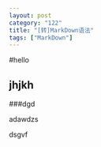 ```yaml
---
layout: post
category: "122"
title: "[转]MarkDown语法"
tags: ["MarkDown"]
---
```


#hello

## jhjkh
###dgd

adawdzs


dsgvf
